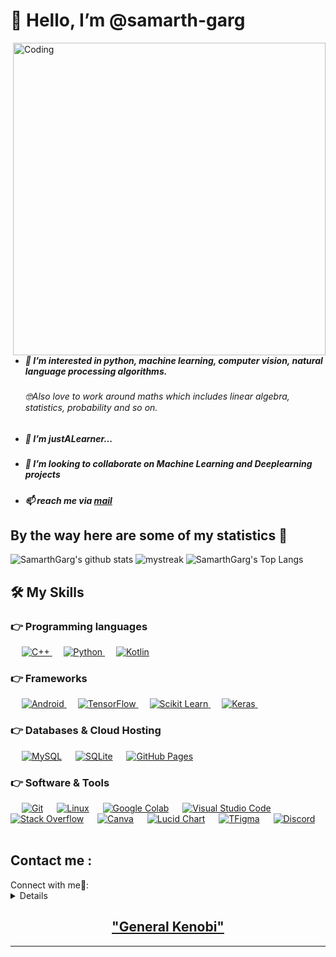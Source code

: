 # 👋 Hello, I’m @samarth-garg
<img align="right" alt="Coding" width="500" src="https://user-images.githubusercontent.com/76812408/147843697-2c4bf6bf-0a9e-42f4-9312-163c82b6b765.png">

- ##### 👀 I’m interested in python, machine learning, computer vision, natural language processing algorithms.
  ###### 🤓Also love to work around maths which includes linear algebra, statistics, probability and so on.
- ##### 🌱 I’m justALearner...
- ##### 💞️ I’m looking to collaborate on Machine Learning and Deeplearning projects
- ##### 📫 reach me via [mail](https://mail.google.com/mail/u/0/#inbox)
## By the way here are some of my statistics 🚀
![SamarthGarg's github stats](https://github-readme-stats.vercel.app/api?username=SamarthGarg09&show_icons=true&theme=tokyonight)
<img src="https://github-readme-streak-stats.herokuapp.com/?user=SamarthGarg09&theme=tokyonight" alt="mystreak"/>
![SamarthGarg's Top Langs](https://github-readme-stats.vercel.app/api/top-langs/?username=SamarthGarg09&theme=tokyonight&layout=compact)

## 🛠️ My Skills

### 👉 Programming languages
<p align="left"> 
&emsp;
  <a href="https://www.cplusplus.com/">
    <img alt="C++" src="https://img.shields.io/badge/Cpp-0175C2?style=for-the-badge&logo=Cpp&logoColor=white"/>
  </a>
&emsp;
<a href="https://python.org/">
    <img alt="Python" src="https://img.shields.io/badge/Python-FFD43B?style=for-the-badge&logo=python&logoColor=darkgreen"/>
  </a>
  &emsp;
<a href="https://https://kotlinlang.org/">
    <img alt="Kotlin" src="https://img.shields.io/badge/Kotlin-ED8B00?style=for-the-badge&logo=Kotlin&logoColor=white"/>
  </a>


</p>

### 👉 Frameworks
<p align="left"> 
&emsp;
  <a href=https://www.android.com/" target="_blank"> 
     <img alt="Android" src="https://img.shields.io/badge/Android-02569B?style=for-the-badge&logo=Android&logoColor=white">
   </a>
  &emsp; 
  <a href="https://www.tensorflow.org/" target="_blank"> 
   <img alt="TensorFlow" src="https://img.shields.io/badge/TensorFlow-FF6F00?style=for-the-badge&logo=TensorFlow&logoColor=white">
  </a>   
  &emsp;
  <a href="https://scikit-learn.org/" target="_blank">
    <img alt="Scikit Learn" src="https://img.shields.io/badge/scikit_learn-F7931E?style=for-the-badge&logo=scikit-learn&logoColor=white">
  </a> 
   &emsp;
  <a href="https://keras.io/" target="_blank"> 
    <img alt="Keras" src="https://img.shields.io/badge/Keras-D00000?style=for-the-badge&logo=Keras&logoColor=white"/>
  </a>
  &emsp;
  </p>

### 👉 Databases & Cloud Hosting
<p align="left">
  &emsp;
    <a href="https://www.mysql.com/"><img alt="MySQL" src="https://img.shields.io/badge/MySQL-00000F?style=for-the-badge&logo=mysql&logoColor=white"></a>
  &emsp;
    <a href="https://www.sqlite.org/"><img alt="SQLite" src ="https://img.shields.io/badge/SQLite-07405E?style=for-the-badge&logo=sqlite&logoColor=white"/></a>
  &emsp;
    <a href="https://www.github.com"><img alt="GitHub Pages" src="https://img.shields.io/badge/GitHub-100000?style=for-the-badge&logo=github&logoColor=white"></a>
  &emsp;
 </p>

 ### 👉 Software & Tools
 
<p>
  &emsp;
    <a href="#"><img alt="Git" src="https://img.shields.io/badge/Git-F05032?style=for-the-badge&logo=git&logoColor=white"></a>
  &emsp;
    <a href="#"><img alt="Linux" src="https://img.shields.io/badge/Linux-FCC624?style=for-the-badge&logo=linux&logoColor=black"></a>
  &emsp;
    <a href="#"><img alt="Google Colab" src="https://img.shields.io/badge/Colab-F9AB00?style=for-the-badge&logo=googlecolab&color=525252"></a>
  &emsp;
    <a href="#"><img alt="Visual Studio Code" src="https://img.shields.io/badge/Visual_Studio_Code-0078D4?style=for-the-badge&logo=visual%20studio%20code&logoColor=white"></a>
  &emsp;
    <a href="#"><img alt="Stack Overflow" src="https://img.shields.io/badge/Stack_Overflow-FE7A16?style=for-the-badge&logo=stack-overflow&logoColor=white"></a>
    &emsp;
    <a href="#"><img alt="Canva" src="https://img.shields.io/badge/Canva-35BF5C?style=for-the-badge&logo=Canva&logoColor=white"></a>
    &emsp;
    <a href="#"><img alt="Lucid Chart" src="https://img.shields.io/badge/Lucidchart-35BF5C?style=for-the-badge&logo=Lucidchart&logoColor=white"></a>
    &emsp;
    <a href="#"><img alt="TFigma" src="https://img.shields.io/badge/Figma-F24E1E?style=for-the-badge&logo=figma&logoColor=white"></a>
    &emsp; <a href="#"><img alt="Discord" src="https://img.shields.io/badge/Discord-0052CC?style=for-the-badge&logo=Discord&logoColor=white"></a>
    &emsp;
    
</p>

## Contact me : 
                                                                                                                                     
<summary> Connect with me🤝: </summary>  
<details>                                                                                                                                           
<a href="https://t.me/samarth_garg09">
  <img align="left" alt="Dave's Telegram" width="22px" src="https://web.telegram.org/img/logo_share.png" />
</a>

<a href="https://github.com/SamarthGarg09">
  <img align="left" alt="Dave's Github" width="22px" src="https://upload.wikimedia.org/wikipedia/commons/thumb/a/ae/Github-desktop-logo-symbol.svg/1024px-Github-desktop-logo-symbol.svg.png" />
</a>

<a href="https://www.linkedin.com/in/samarth-garg-a16145202/">
  <img align="left" alt="Dave's Linkdein" width="22px" src="https://cdn3.iconfinder.com/data/icons/inficons/512/linkedin.png" />
</a>

<br/>
                              
📫 [![Gmail Badge](https://img.shields.io/badge/-samarthgarg92001@gmail.com-blue?style=flat-roundedrectangle&logo=Gmail&logoColor=white&link=mailto:samarthgarg92001@gmail.com)](samarthgarg92001@gmail.com)
                              
</details>

<h2 align="center"><a href="https://youtu.be/frszEJb0aOo?t=4">"General Kenobi"</a></h2>

------
<!---
samarth-garg625/samarth-garg625 is a ✨ special ✨ repository because its `README.md` (this file) appears on your GitHub profile.
You can click the Preview link to take a look at your changes.
--->
